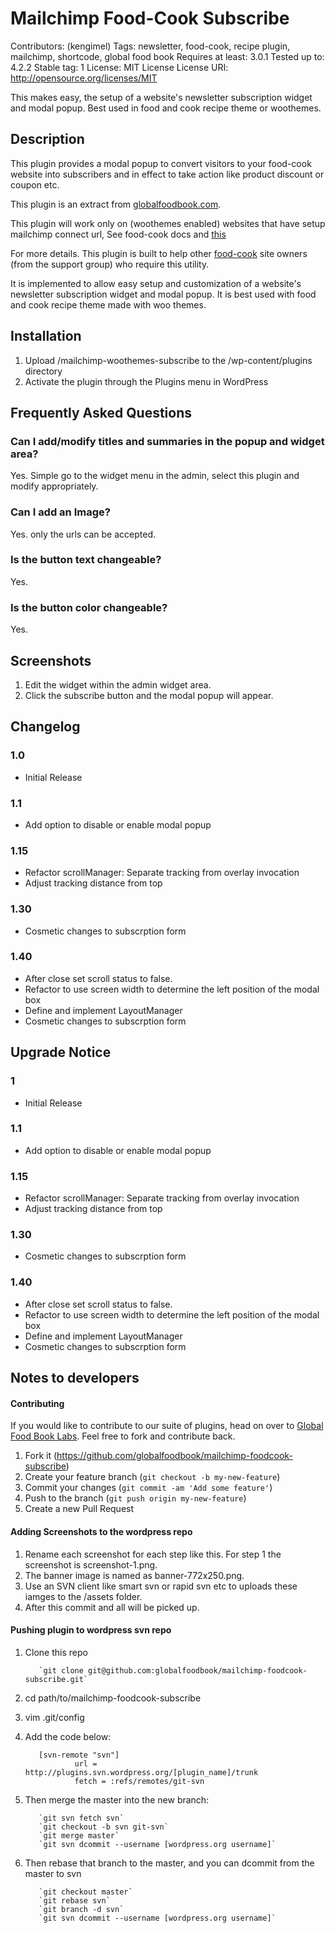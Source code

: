 # Mailchimp Food-Cook Subscribe
Contributors: (kengimel)
Tags: newsletter, food-cook, recipe plugin, mailchimp, shortcode, global food book
Requires at least: 3.0.1
Tested up to: 4.2.2
Stable tag: 1
License: MIT License
License URI: http://opensource.org/licenses/MIT

This makes easy, the setup of a website's newsletter subscription widget and modal popup. Best used in food and cook recipe theme or woothemes.

## Description
This plugin provides a modal popup to convert visitors to your food-cook website into subscribers and in effect to take action like product discount or coupon etc.

This plugin is an extract from [globalfoodbook.com](http://globalfoodbook.com).

This plugin will work only on (woothemes enabled) websites that have setup mailchimp connect url, See food-cook docs and [this](http://kb.mailchimp.com/lists/managing-subscribers/find-your-list-id)

For more details. This plugin is built to help other [food-cook](http://themeforest.net/item/food-cook-multipurpose-food-recipe-wp-theme/4915630) site owners (from the support group) who require this utility.

It is implemented to allow easy setup and customization of a website's newsletter subscription widget and modal popup. It is best used with food and cook recipe theme made with woo themes.


## Installation

1. Upload /mailchimp-woothemes-subscribe to the /wp-content/plugins directory
2. Activate the plugin through the Plugins menu in WordPress

## Frequently Asked Questions

### Can I add/modify titles and summaries in the popup and widget area?

Yes. Simple go to the widget menu in the admin, select this plugin and modify appropriately.

### Can I add an Image?

Yes. only the urls can be accepted.

### Is the button text changeable?

 Yes.

### Is the button color changeable?

 Yes.

## Screenshots

1. Edit the widget within the admin widget area.
2. Click the subscribe button and the modal popup will appear.

## Changelog

### 1.0
* Initial Release

### 1.1
* Add option to disable or enable modal popup

### 1.15
* Refactor scrollManager: Separate tracking from overlay invocation
* Adjust tracking distance from top

### 1.30
* Cosmetic changes to subscrption form

### 1.40
* After close set scroll status to false.
* Refactor to use screen width to determine the left position of the modal box
* Define and implement LayoutManager
* Cosmetic changes to subscrption form

## Upgrade Notice

### 1
* Initial Release

### 1.1
* Add option to disable or enable modal popup

### 1.15
* Refactor scrollManager: Separate tracking from overlay invocation
* Adjust tracking distance from top

### 1.30
* Cosmetic changes to subscrption form

### 1.40
* After close set scroll status to false.
* Refactor to use screen width to determine the left position of the modal box
* Define and implement LayoutManager
* Cosmetic changes to subscrption form

## Notes to developers

#### Contributing

If you would like to contribute to our suite of plugins, head on over to [Global Food Book Labs](https://github.com/globalfoodbook). Feel free to fork and contribute back.

1. Fork it (https://github.com/globalfoodbook/mailchimp-foodcook-subscribe)
2. Create your feature branch (`git checkout -b my-new-feature`)
3. Commit your changes (`git commit -am 'Add some feature'`)
4. Push to the branch (`git push origin my-new-feature`)
5. Create a new Pull Request

#### Adding Screenshots to the wordpress repo

1. Rename each screenshot for each step like this. For step 1 the screenshot is screenshot-1.png.
2. The banner image is named as banner-772x250.png.
3. Use an SVN client like smart svn or rapid svn etc to uploads these iamges to the /assets folder.
4. After this commit and all will be picked up.

#### Pushing plugin to wordpress svn repo

1. Clone this repo

          `git clone git@github.com:globalfoodbook/mailchimp-foodcook-subscribe.git`

2. cd path/to/mailchimp-foodcook-subscribe
3. vim .git/config
4. Add the code below:

          [svn-remote "svn"]
                  url = http://plugins.svn.wordpress.org/[plugin_name]/trunk
                  fetch = :refs/remotes/git-svn

5. Then merge the master into the new branch:

          `git svn fetch svn`
          `git checkout -b svn git-svn`
          `git merge master`
          `git svn dcommit --username [wordpress.org username]`

6. Then rebase that branch to the master, and you can dcommit from the master to svn

          `git checkout master`
          `git rebase svn`
          `git branch -d svn`
          `git svn dcommit --username [wordpress.org username]`

